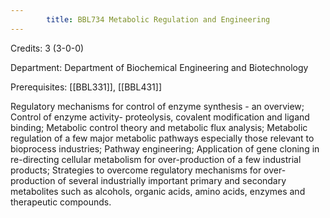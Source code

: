 ```yaml
---
        title: BBL734 Metabolic Regulation and Engineering
---
```

Credits: 3 (3-0-0)

Department: Department of Biochemical Engineering and Biotechnology

Prerequisites: [[BBL331]], [[BBL431]]

Regulatory mechanisms for control of enzyme synthesis - an overview; Control of enzyme activity- proteolysis, covalent modification and ligand binding; Metabolic control theory and metabolic flux analysis; Metabolic regulation of a few major metabolic pathways especially those relevant to bioprocess industries; Pathway engineering; Application of gene cloning in re-directing cellular metabolism for over-production of a few industrial products; Strategies to overcome regulatory mechanisms for over-production of several industrially important primary and secondary metabolites such as alcohols, organic acids, amino acids, enzymes and therapeutic compounds.
